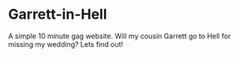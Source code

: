 # Garrett-in-Hell
A simple  10 minute gag website. Will my cousin Garrett go to Hell for missing my wedding? Lets find out!
